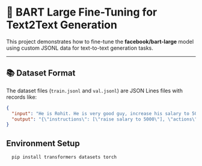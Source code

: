 # 🦾 BART Large Fine-Tuning for Text2Text Generation

This project demonstrates how to fine-tune the **facebook/bart-large** model using custom JSONL data for text-to-text generation tasks.

---
## 📚 Dataset Format

The dataset files (`train.jsonl` and `val.jsonl`) are JSON Lines files with records like:

```json
{
  "input": "He is Rohit. He is very good guy, increase his salary to 5000",
  "output": "{\"instructions\": [\"raise salary to 5000\"], \"actions\": [\"modify prorated salary\"], \"user_info\": {\"name\": \"Rohit\"}}"
}
```

## Environment Setup
```
  pip install transformers datasets torch
```
